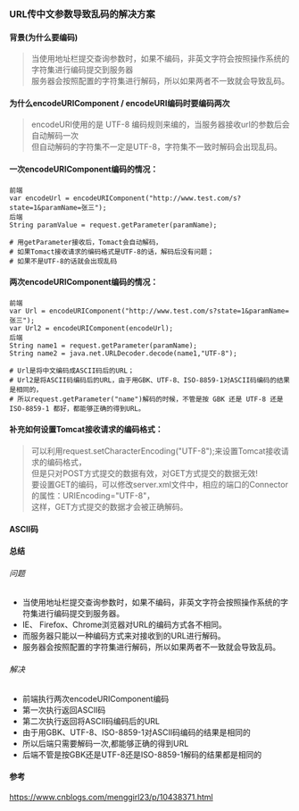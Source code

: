 ### URL传中文参数导致乱码的解决方案

#### 背景(为什么要编码)
> 当使用地址栏提交查询参数时，如果不编码，非英文字符会按照操作系统的字符集进行编码提交到服务器    
> 服务器会按照配置的字符集进行解码，所以如果两者不一致就会导致乱码。

#### 为什么encodeURIComponent / encodeURI编码时要编码两次
> encodeURI使用的是 UTF-8 编码规则来编的，当服务器接收url的参数后会自动解码一次  
> 但自动解码的字符集不一定是UTF-8，字符集不一致时解码会出现乱码。

#### 一次encodeURIComponent编码的情况：
```
前端
var encodeUrl = encodeURIComponent("http://www.test.com/s?state=1&paramName=张三");
后端
String paramValue = request.getParameter(paramName);  

# 用getParameter接收后，Tomact会自动解码，
# 如果Tomact接收请求的编码格式是UTF-8的话，解码后没有问题；
# 如果不是UTF-8的话就会出现乱码
```

#### 两次encodeURIComponent编码的情况：
```
前端
var Url = encodeURIComponent("http://www.test.com/s?state=1&paramName=张三");
var Url2 = encodeURIComponent(encodeUrl);
后端
String name1 = request.getParameter(paramName);
String name2 = java.net.URLDecoder.decode(name1,"UTF-8");

# Url是将中文编码成ASCII码后的URL；
# Url2是将ASCII码编码后的URL，由于用GBK、UTF-8、ISO-8859-1对ASCII码编码的结果是相同的，
# 所以request.getParameter("name")解码的时候，不管是按 GBK 还是 UTF-8 还是 ISO-8859-1 都好，都能够正确的得到URL。
```

#### 补充如何设置Tomcat接收请求的编码格式：
> 可以利用request.setCharacterEncoding("UTF-8");来设置Tomcat接收请求的编码格式，  
> 但是只对POST方式提交的数据有效，对GET方式提交的数据无效!  
> 要设置GET的编码，可以修改server.xml文件中，相应的端口的Connector的属性：URIEncoding="UTF-8"，  
> 这样，GET方式提交的数据才会被正确解码。

#### ASCII码
#### 总结
###### 问题
+ 当使用地址栏提交查询参数时，如果不编码，非英文字符会按照操作系统的字符集进行编码提交到服务器。
+ IE、 Firefox、Chrome浏览器对URL的编码方式各不相同。
+ 而服务器只能以一种编码方式来对接收到的URL进行解码。
+ 服务器会按照配置的字符集进行解码，所以如果两者不一致就会导致乱码。
###### 解决
+ 前端执行两次encodeURIComponent编码
+ 第一次执行返回ASCII码
+ 第二次执行返回将ASCII码编码后的URL
+ 由于用GBK、UTF-8、ISO-8859-1对ASCII码编码的结果是相同的
+ 所以后端只需要解码一次,都能够正确的得到URL
+ 后端不管是按GBK还是UTF-8还是ISO-8859-1解码的结果都是相同的

#### 参考
https://www.cnblogs.com/menggirl23/p/10438371.html

